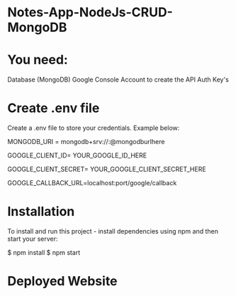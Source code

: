 # Notes-App-NodeJs-CRUD-MongoDB

# You need:
Database (MongoDB)
Google Console Account to create the API Auth Key's 

# Create .env file
Create a .env file to store your credentials. Example below:

MONGODB_URI = mongodb+srv://<username>:<password>@mongodburlhere
  
GOOGLE_CLIENT_ID= YOUR_GOOGLE_ID_HERE
  
GOOGLE_CLIENT_SECRET= YOUR_GOOGLE_CLIENT_SECRET_HERE
  
GOOGLE_CALLBACK_URL=localhost:port/google/callback

# Installation
To install and run this project - install dependencies using npm and then start your server:

$ npm install
$ npm start

# Deployed Website

